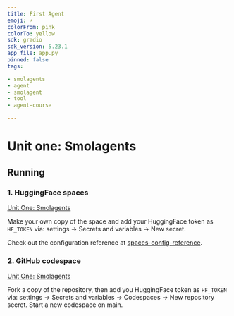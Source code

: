 ```yaml
---
title: First Agent
emoji: ⚡
colorFrom: pink
colorTo: yellow
sdk: gradio
sdk_version: 5.23.1
app_file: app.py
pinned: false
tags:

- smolagents
- agent
- smolagent
- tool
- agent-course

---
```


# Unit one: Smolagents

## Running

### 1. HuggingFace spaces

[Unit One: Smolagents](https://huggingface.co/spaces/gperdrizet/unit-one-smolagents)

Make your own copy of the space and add your HuggingFace token as `HF_TOKEN` via: settings → Secrets and variables → New secret.

Check out the configuration reference at [spaces-config-reference](https://huggingface.co/docs/hub/spaces-config-reference).

### 2. GitHub codespace

[Unit One: Smolagents](https://github.com/gperdrizet/unit-one-smolagents/tree/main)

Fork a copy of the repository, then add you HuggingFace token as `HF_TOKEN` via: settings → Secrets and variables → Codespaces → New repository secret. Start a new codespace on main.
